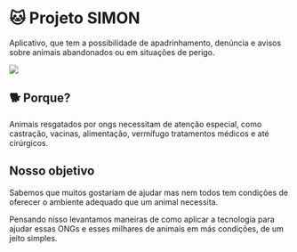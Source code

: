 # 🐱 Projeto SIMON
Aplicativo, que tem a possibilidade de  apadrinhamento, denúncia e avisos sobre animais abandonados ou em situações de perigo.

![](https://github.com/leozinbranco/tcc/blob/master/backend/src/assets/showcase.jpg?raw=true)

## 🐕 Porque?

Animais resgatados por ongs necessitam de atenção  especial,  como castração, vacinas, alimentação, vermífugo tratamentos médicos e até cirúrgicos.


## Nosso objetivo
Sabemos que muitos gostariam de ajudar mas nem todos tem condições de oferecer o ambiente adequado que um animal necessita.

Pensando nisso levantamos maneiras de como aplicar a tecnologia para ajudar essas ONGs e esses milhares de animais em más condições, de um jeito simples.